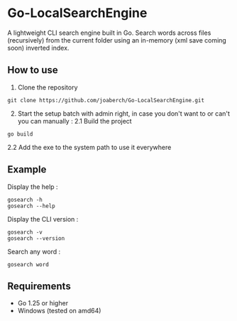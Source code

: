 # Go-LocalSearchEngine
A lightweight CLI search engine built in Go. Search words across files (recursively) from the current folder using an in-memory (xml save coming soon) inverted index.
## How to use
1. Clone the repository
```
git clone https://github.com/joaberch/Go-LocalSearchEngine.git
```
2.   Start the setup batch with admin right, in case you don't want to or can't you can manually :
2.1  Build the project
```
go build
```
2.2  Add the exe to the system path to use it everywhere

## Example
Display the help :
```
gosearch -h
gosearch --help
```

Display the CLI version :
```
gosearch -v
gosearch --version
```

Search any word :
```
gosearch word
```
## Requirements
- Go 1.25 or higher
- Windows (tested on amd64)
